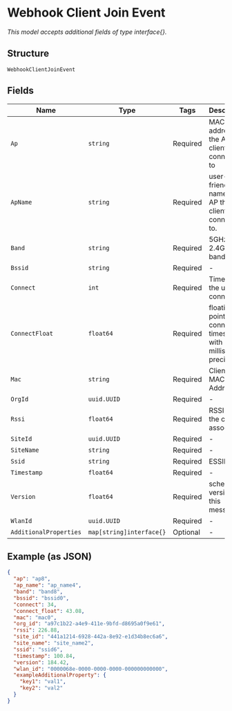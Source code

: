 
# Webhook Client Join Event

*This model accepts additional fields of type interface{}.*

## Structure

`WebhookClientJoinEvent`

## Fields

| Name | Type | Tags | Description |
|  --- | --- | --- | --- |
| `Ap` | `string` | Required | MAC address of the AP the client connected to |
| `ApName` | `string` | Required | user-friendly name of the AP the client connected to. |
| `Band` | `string` | Required | 5GHz or 2.4GHz band |
| `Bssid` | `string` | Required | - |
| `Connect` | `int` | Required | Time when the user connects |
| `ConnectFloat` | `float64` | Required | floating point connect timestamp with millisecond precision |
| `Mac` | `string` | Required | Client's MAC Address |
| `OrgId` | `uuid.UUID` | Required | - |
| `Rssi` | `float64` | Required | RSSI when the client associated |
| `SiteId` | `uuid.UUID` | Required | - |
| `SiteName` | `string` | Required | - |
| `Ssid` | `string` | Required | ESSID |
| `Timestamp` | `float64` | Required | - |
| `Version` | `float64` | Required | schema version of this message |
| `WlanId` | `uuid.UUID` | Required | - |
| `AdditionalProperties` | `map[string]interface{}` | Optional | - |

## Example (as JSON)

```json
{
  "ap": "ap8",
  "ap_name": "ap_name4",
  "band": "band8",
  "bssid": "bssid0",
  "connect": 34,
  "connect_float": 43.08,
  "mac": "mac0",
  "org_id": "a97c1b22-a4e9-411e-9bfd-d8695a0f9e61",
  "rssi": 226.88,
  "site_id": "441a1214-6928-442a-8e92-e1d34b8ec6a6",
  "site_name": "site_name2",
  "ssid": "ssid6",
  "timestamp": 100.84,
  "version": 184.42,
  "wlan_id": "0000068e-0000-0000-0000-000000000000",
  "exampleAdditionalProperty": {
    "key1": "val1",
    "key2": "val2"
  }
}
```

